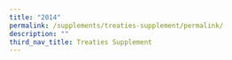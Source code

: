 ```yaml
---
title: "2014"
permalink: /supplements/treaties-supplement/permalink/
description: ""
third_nav_title: Treaties Supplement
---
```


